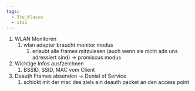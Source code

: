 ```yaml
---
tags:
  - 3te_Klasse
  - itsi
---
```

1) WLAN Monitoren
	1) wlan adapter braucht monitor modus
		1) erlaubt alle frames mitzulesen (auch wenn sie nicht adn uns adressiert sind) → promiscus modus
2) Wichtige Infos ausfzeichnen
	1) BSSID, SSID, MAC vom Client
3) Deauth Frames absenden → Denial of Service
	1) schickt mit der mac des ziels ein deauth packet an den access point
